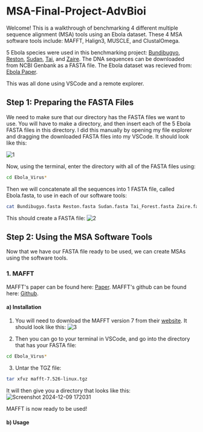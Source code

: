 # MSA-Final-Project-AdvBioi
Welcome! This is a walkthrough of benchmarking 4 different multiple sequence alignment (MSA) tools using an Ebola dataset. These 4 MSA software tools include: MAFFT, Halign3, MUSCLE, and ClustalOmega. 

5 Ebola species were used in this benchmarking project: [Bundibugyo](https://www.ncbi.nlm.nih.gov/nuccore/NC_014373?report=genbank), [Reston](https://www.ncbi.nlm.nih.gov/nuccore/NC_004161?report=genbank), [Sudan](https://www.ncbi.nlm.nih.gov/nuccore/NC_006432?report=genbank), [Tai](https://www.ncbi.nlm.nih.gov/nuccore/NC_014372?report=genbank), and [Zaire](https://www.ncbi.nlm.nih.gov/nuccore/NC_002549?report=genbank). The DNA sequences can be downloaded from NCBI Genbank as a FASTA file. The Ebola dataset was recieved from: [Ebola Paper](https://www.sciencedirect.com/science/article/pii/S2352914818300029). 

This was all done using VSCode and a remote explorer. 

## Step 1: Preparing the FASTA Files
We need to make sure that our directory has the FASTA files we want to use. You will have to make a directory, and then insert each of the 5 Ebola FASTA files in this directory. I did this manually by opening my file explorer and dragging the downloaded FASTA files into my VSCode. It should look like this:

![1](https://github.com/user-attachments/assets/dcb683fa-1090-4a6b-9e04-5a7eac901779)

Now, using the terminal, enter the directory with all of the FASTA files using: 
```bash
cd Ebola_Virus*
```
Then we will concatenate all the sequences into 1 FASTA file, called Ebola.fasta, to use in each of our software tools:
```bash
cat Bundibugyo.fasta Reston.fasta Sudan.fasta Tai_Forest.fasta Zaire.fasta > Ebola.fasta
```
This should create a FASTA file:
![2](https://github.com/user-attachments/assets/e7e17e9b-5747-41f9-bf33-9a43502c5170)

## Step 2: Using the MSA Software Tools
Now that we have our FASTA file ready to be used, we can create MSAs using the software tools.

### 1. MAFFT
MAFFT's paper can be found here: [Paper](https://academic.oup.com/nar/article/30/14/3059/2904316).
MAFFT's github can be found here: [Github](https://github.com/GSLBiotech/mafft).
#### a) Installation
1) You will need to download the MAFFT version 7 from their [website](https://mafft.cbrc.jp/alignment/software/linuxportable.html). It should look like this:
![3](https://github.com/user-attachments/assets/dad2b0b2-aba1-4dfd-b6e9-8aa70454bdf6)

2) Then you can go to your terminal in VSCode, and go into the directory that has your FASTA file:
```bash
cd Ebola_Virus*
```
3) Untar the TGZ file:
```bash
tar xfvz mafft-7.526-linux.tgz
```
It will then give you a directory that looks like this: 
![Screenshot 2024-12-09 172031](https://github.com/user-attachments/assets/22f4045c-cf25-4395-9ab9-96fc505fd835)

MAFFT is now ready to be used!

#### b) Usage







